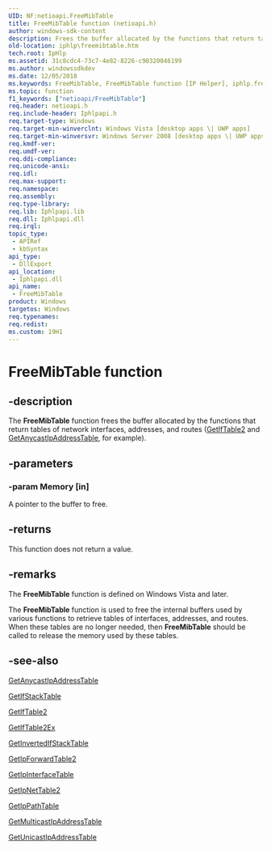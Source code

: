 ```yaml
---
UID: NF:netioapi.FreeMibTable
title: FreeMibTable function (netioapi.h)
author: windows-sdk-content
description: Frees the buffer allocated by the functions that return tables of network interfaces, addresses, and routes (GetIfTable2 and GetAnycastIpAddressTable, for example).
old-location: iphlp\freemibtable.htm
tech.root: IpHlp
ms.assetid: 31c8cdc4-73c7-4e82-8226-c90320046199
ms.author: windowssdkdev
ms.date: 12/05/2018
ms.keywords: FreeMibTable, FreeMibTable function [IP Helper], iphlp.freemibtable, netioapi/FreeMibTable
ms.topic: function
f1_keywords: ["netioapi/FreeMibTable"]
req.header: netioapi.h
req.include-header: Iphlpapi.h
req.target-type: Windows
req.target-min-winverclnt: Windows Vista [desktop apps \| UWP apps]
req.target-min-winversvr: Windows Server 2008 [desktop apps \| UWP apps]
req.kmdf-ver: 
req.umdf-ver: 
req.ddi-compliance: 
req.unicode-ansi: 
req.idl: 
req.max-support: 
req.namespace: 
req.assembly: 
req.type-library: 
req.lib: Iphlpapi.lib
req.dll: Iphlpapi.dll
req.irql: 
topic_type:
 - APIRef
 - kbSyntax
api_type:
 - DllExport
api_location:
 - Iphlpapi.dll
api_name:
 - FreeMibTable
product: Windows
targetos: Windows
req.typenames: 
req.redist: 
ms.custom: 19H1
---
```


# FreeMibTable function


## -description


The 
<b>FreeMibTable</b> function  frees the buffer allocated by the functions that return tables of network interfaces, addresses, and routes (<a href="https://docs.microsoft.com/windows/desktop/api/netioapi/nf-netioapi-getiftable2">GetIfTable2</a> and <a href="https://docs.microsoft.com/windows/desktop/api/netioapi/nf-netioapi-getanycastipaddresstable">GetAnycastIpAddressTable</a>, for example).


## -parameters




### -param Memory [in]

A pointer to the buffer to free.


## -returns



This function does not return a value.




## -remarks



The <b>FreeMibTable</b> function is defined on Windows Vista and later. 

The <b>FreeMibTable</b> function is used to free the internal buffers used by various functions to retrieve tables of interfaces, addresses, and routes. When these tables are no longer needed, then <b>FreeMibTable</b> should be called to release the memory used by these tables. 




## -see-also




<a href="https://docs.microsoft.com/windows/desktop/api/netioapi/nf-netioapi-getanycastipaddresstable">GetAnycastIpAddressTable</a>



<a href="https://docs.microsoft.com/windows/desktop/api/netioapi/nf-netioapi-getifstacktable">GetIfStackTable</a>



<a href="https://docs.microsoft.com/windows/desktop/api/netioapi/nf-netioapi-getiftable2">GetIfTable2</a>



<a href="https://docs.microsoft.com/windows/desktop/api/netioapi/nf-netioapi-getiftable2ex">GetIfTable2Ex</a>



<a href="https://docs.microsoft.com/windows/desktop/api/netioapi/nf-netioapi-getinvertedifstacktable">GetInvertedIfStackTable</a>



<a href="https://docs.microsoft.com/windows/desktop/api/netioapi/nf-netioapi-getipforwardtable2">GetIpForwardTable2</a>



<a href="https://docs.microsoft.com/windows/desktop/api/netioapi/nf-netioapi-getipinterfacetable">GetIpInterfaceTable</a>



<a href="https://docs.microsoft.com/windows/desktop/api/netioapi/nf-netioapi-getipnettable2">GetIpNetTable2</a>



<a href="https://docs.microsoft.com/windows/desktop/api/netioapi/nf-netioapi-getippathtable">GetIpPathTable</a>



<a href="https://docs.microsoft.com/windows/desktop/api/netioapi/nf-netioapi-getmulticastipaddresstable">GetMulticastIpAddressTable</a>



<a href="https://docs.microsoft.com/windows/desktop/api/netioapi/nf-netioapi-getunicastipaddresstable">GetUnicastIpAddressTable</a>
 

 

